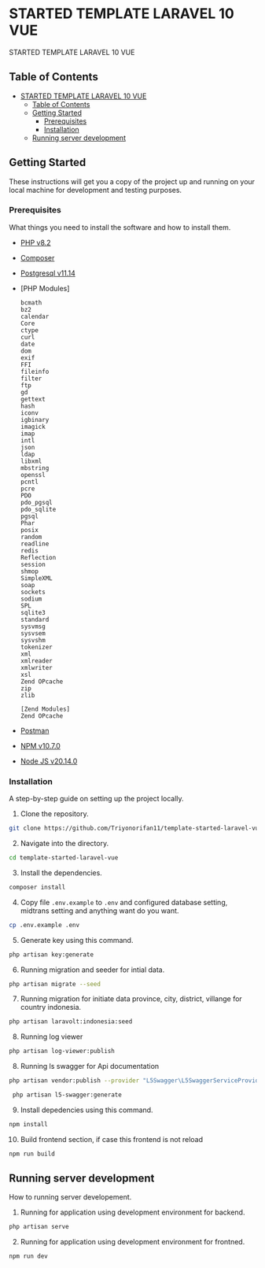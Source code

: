 # STARTED TEMPLATE LARAVEL 10 VUE

STARTED TEMPLATE LARAVEL 10 VUE

## Table of Contents

- [STARTED TEMPLATE LARAVEL 10 VUE](#started-template)
  - [Table of Contents](#table-of-contents)
  - [Getting Started](#getting-started)
    - [Prerequisites](#prerequisites)
    - [Installation](#installation)
  - [Running server development](#running-server-development)


## Getting Started

These instructions will get you a copy of the project up and running on your local machine for development and testing purposes.

### Prerequisites

What things you need to install the software and how to install them.

-   [PHP v8.2](https://www.php.net/downloads.php)
-   [Composer](https://getcomposer.org/download/)
-   [Postgresql v11.14](https://www.postgresql.org/download/)
-   [PHP Modules]

        bcmath
        bz2
        calendar
        Core
        ctype
        curl
        date
        dom
        exif
        FFI
        fileinfo
        filter
        ftp
        gd
        gettext
        hash
        iconv
        igbinary
        imagick
        imap
        intl
        json
        ldap
        libxml
        mbstring
        openssl
        pcntl
        pcre
        PDO
        pdo_pgsql
        pdo_sqlite
        pgsql
        Phar
        posix
        random
        readline
        redis
        Reflection
        session
        shmop
        SimpleXML
        soap
        sockets
        sodium
        SPL
        sqlite3
        standard
        sysvmsg
        sysvsem
        sysvshm
        tokenizer
        xml
        xmlreader
        xmlwriter
        xsl
        Zend OPcache
        zip
        zlib

        [Zend Modules]
        Zend OPcache
-   [Postman](https://www.postman.com/downloads/)
-   [NPM v10.7.0](https://www.npmjs.com/)
-   [Node JS v20.14.0](https://www.npmjs.com/)

### Installation

A step-by-step guide on setting up the project locally.

1. Clone the repository.

```bash
git clone https://github.com/Triyonorifan11/template-started-laravel-vue
```

2. Navigate into the directory.

```bash
cd template-started-laravel-vue
```

3. Install the dependencies.

```bash
composer install
```

4. Copy file `.env.example` to `.env` and configured database setting, midtrans setting and anything want do you want.

```bash
cp .env.example .env
```

5. Generate key using this command.

```bash
php artisan key:generate
```

6. Running migration and seeder for intial data.

```bash
php artisan migrate --seed
```

7. Running migration for initiate data province, city, district, villange for country indonesia.

```bash
php artisan laravolt:indonesia:seed
```

8. Running log viewer

```bash
php artisan log-viewer:publish
```

8. Running ls swagger for Api documentation

```bash
php artisan vendor:publish --provider "L5Swagger\L5SwaggerServiceProvider"
```

```bash
 php artisan l5-swagger:generate
```

9. Install depedencies using this command.

```bash
npm install
```

10. Build frontend section, if case this frontend is not reload

```bash
npm run build
```

## Running server development

How to running server developement.

1. Running for application using development environment for backend.

```bash
php artisan serve
```

2. Running for application using development environment for frontned.

```bash
npm run dev
```
